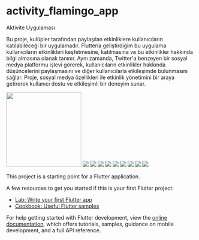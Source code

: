 # activity_flamingo_app

Aktivite Uygulaması 

Bu proje, kulüpler tarafından paylaşılan etkinliklere kullanıcıların katılabileceği bir uygulamadır. Flutterla geliştirdiğim bu uygulama kullanıcıların etkinlikleri keşfetmesine, katılmasına ve bu etkinlikler hakkında bilgi almasına olanak tanınır. Aynı zamanda, Twitter'a benzeyen bir sosyal medya platformu işlevi görerek, kullanıcıların etkinlikler hakkında düşüncelerini paylaşmasını ve diğer kullanıcılarla etkileşimde bulunmasını sağlar. Proje, sosyal medya özellikleri ile etkinlik yönetimini bir araya getirerek kullanıcı dostu ve etkileşimli bir deneyim sunar.


<img  src="https://github.com/Arslanzeliha/activity_flamingo_app/blob/master/images/1.png" width="200">
<img  src="https://github.com/Arslanzeliha/activity_flamingo_app/blob/master/images/2.png">
<img  src="https://github.com/Arslanzeliha/activity_flamingo_app/blob/master/images/3.png">
<img  src="https://github.com/Arslanzeliha/activity_flamingo_app/blob/master/images/4.png">

<img  src="https://github.com/Arslanzeliha/activity_flamingo_app/blob/master/images/5.png">
<img  src="https://github.com/Arslanzeliha/activity_flamingo_app/blob/master/images/6.png">
<img  src="https://github.com/Arslanzeliha/activity_flamingo_app/blob/master/images/7.png">
<img  src="https://github.com/Arslanzeliha/activity_flamingo_app/blob/master/images/8.png">
<img  src="https://github.com/Arslanzeliha/activity_flamingo_app/blob/master/images/9.png">
<img  src="https://github.com/Arslanzeliha/activity_flamingo_app/blob/master/images/91.png">



This project is a starting point for a Flutter application.

A few resources to get you started if this is your first Flutter project:

- [Lab: Write your first Flutter app](https://docs.flutter.dev/get-started/codelab)
- [Cookbook: Useful Flutter samples](https://docs.flutter.dev/cookbook)

For help getting started with Flutter development, view the
[online documentation](https://docs.flutter.dev/), which offers tutorials,
samples, guidance on mobile development, and a full API reference.
